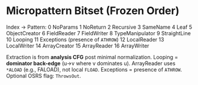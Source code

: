 <!-- >>> AUTOGEN: BYTECODEMAPPER DOC bitset BEGIN -->
# Micropattern Bitset (Frozen Order)

Index → Pattern:
0 NoParams
1 NoReturn
2 Recursive
3 SameName
4 Leaf
5 ObjectCreator
6 FieldReader
7 FieldWriter
8 TypeManipulator
9 StraightLine
10 Looping
11 Exceptions (presence of `ATHROW`)
12 LocalReader
13 LocalWriter
14 ArrayCreator
15 ArrayReader
16 ArrayWriter

Extraction is from **analysis CFG** post minimal normalization.
Looping = **dominator back-edge** (u→v where v dominates u).
ArrayReader uses `*ALOAD` (e.g., FALOAD), not local `FLOAD`.
Exceptions = presence of `ATHROW`. Optional OSRS flag: `ThrowsOut`.
<!-- <<< AUTOGEN: BYTECODEMAPPER DOC bitset END -->
